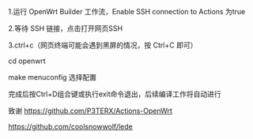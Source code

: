 1.运行 OpenWrt Builder 工作流，Enable SSH connection to Actions  为true

2.等待 SSH 链接，点击打开网页SSH

3.ctrl+c（网页终端可能会遇到黑屏的情况，按 Ctrl+C 即可）

cd openwrt

make menuconfig  选择配置

完成后按Ctrl+D组合键或执行exit命令退出，后续编译工作将自动进行

致谢
https://github.com/P3TERX/Actions-OpenWrt

https://github.com/coolsnowwolf/lede

